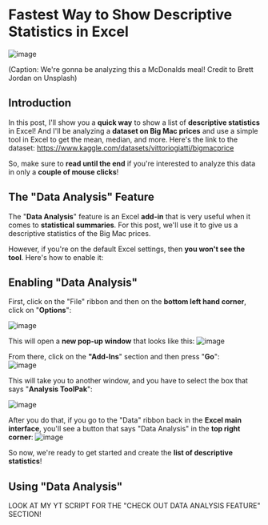# Fastest Way to Show Descriptive Statistics in Excel
![image](https://github.com/dylans0ng/dylans0ng.github.io/assets/112503726/3353941b-7ed8-45d8-b253-cfd22d602eef)

(Caption: We're gonna be analyzing this a McDonalds meal! Credit to Brett Jordan on Unsplash)

## Introduction
In this post, I'll show you a **quick way** to show a list of **descriptive statistics** in Excel! And I'll be analyzing a **dataset on Big Mac prices** and use a simple tool in Excel to get the mean, median, and more. Here's the link to the dataset: https://www.kaggle.com/datasets/vittoriogiatti/bigmacprice

So, make sure to **read until the end** if you're interested to analyze this data in only a **couple of mouse clicks**! 

## The "Data Analysis" Feature
The "**Data Analysis**" feature is an Excel **add-in** that is very useful when it comes to **statistical summaries**. For this post, we'll use it to give us a descriptive statistics of the Big Mac prices. 

However, if you're on the default Excel settings, then **you won't see the tool**. Here's how to enable it:

## Enabling "Data Analysis"
First, click on the "File" ribbon and then on the **bottom left hand corner**, click on "**Options**":

![image](https://github.com/dylans0ng/dylans0ng.github.io/assets/112503726/58c3f907-ff3c-4f2f-87fb-2bfd153bee37)

This will open a **new pop-up window** that looks like this:
![image](https://github.com/dylans0ng/dylans0ng.github.io/assets/112503726/c64768b4-411e-4caa-a8e0-26badae5d7d3)

From there, click on the **"Add-Ins**" section and then press "**Go**":  
![image](https://github.com/dylans0ng/dylans0ng.github.io/assets/112503726/9339547e-0788-47f7-a132-550a1f584d22)

This will take you to another window, and you have to select the box that says "**Analysis ToolPak**":

![image](https://github.com/dylans0ng/dylans0ng.github.io/assets/112503726/c05bb748-9cbb-40e3-8a2f-3bc4f6756dde)

After you do that, if you go to the "Data" ribbon back in the **Excel main interface**, you'll see a button that says "Data Analysis" in the **top right corner**:
![image](https://github.com/dylans0ng/dylans0ng.github.io/assets/112503726/3bff7cf0-a790-4ab7-a329-29c9e2b0afbd)

So now, we're ready to get started and create the **list of descriptive statistics**!

## Using "Data Analysis"
LOOK AT MY YT SCRIPT FOR THE "CHECK OUT DATA ANALYSIS FEATURE" SECTION!

